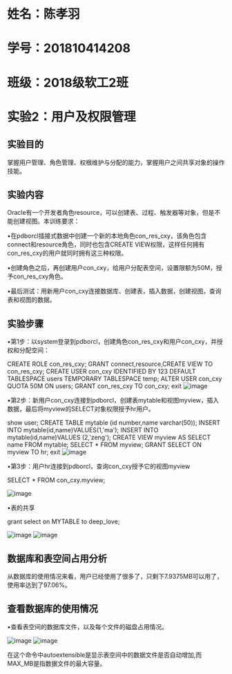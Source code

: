 # 姓名：陈孝羽
# 学号：201810414208
# 班级：2018级软工2班

# 实验2：用户及权限管理
## 实验目的

掌握用户管理、角色管理、权根维护与分配的能力，掌握用户之间共享对象的操作技能。

## 实验内容

Oracle有一个开发者角色resource，可以创建表、过程、触发器等对象，但是不能创建视图。本训练要求：

•在pdborcl插接式数据中创建一个新的本地角色con_res_cxy，该角色包含connect和resource角色，同时也包含CREATE VIEW权限，这样任何拥有con_res_cxy的用户就同时拥有这三种权限。

•创建角色之后，再创建用户con_cxy，给用户分配表空间，设置限额为50M，授予con_res_cxy角色。

•最后测试：用新用户con_cxy连接数据库、创建表，插入数据，创建视图，查询表和视图的数据。

## 实验步骤

•第1步：以system登录到pdborcl，创建角色con_res_cxy和用户con_cxy，并授权和分配空间：

CREATE ROLE con_res_cxy;
GRANT connect,resource,CREATE VIEW TO con_res_cxy;
CREATE USER con_cxy IDENTIFIED BY 123 DEFAULT TABLESPACE users TEMPORARY TABLESPACE temp;
ALTER USER con_cxy QUOTA 50M ON users;
GRANT con_res_cxy TO con_cxy;
exit
![image](1.5.png)

•第2步：新用户con_cxy连接到pdborcl，创建表mytable和视图myview，插入数据，最后将myview的SELECT对象权限授予hr用户。

show user;
 CREATE TABLE mytable (id number,name varchar(50));
 INSERT INTO mytable(id,name)VALUES(1,'ma');
 INSERT INTO mytable(id,name)VALUES (2,'zeng');
 CREATE VIEW myview AS SELECT name FROM mytable;
 SELECT * FROM myview;
 GRANT SELECT ON myview TO hr;
 exit
![image](2.7.png)

•第3步：用户hr连接到pdborcl，查询con_cxy授予它的视图myview

SELECT * FROM con_cxy.myview;

![image](3.1.png)

•表的共享

grant select on MYTABLE to deep_love;

![image](5.1.png)
![image](5.2.png)

## 数据库和表空间占用分析
从数据库的使用情况来看，用户已经使用了很多了，只剩下7.9375MB可以用了，使用率达到了97.06%。

## 查看数据库的使用情况

•查看表空间的数据库文件，以及每个文件的磁盘占用情况。

![image](4.1.png)
![image](4.2.png)

在这个命令中autoextensible是显示表空间中的数据文件是否自动增加,而MAX_MB是指数据文件的最大容量。